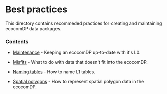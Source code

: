 # Best practices

This directory contains recommeded practices for creating and maintaining ecocomDP data packages.

### Contents

* [Maintenance](https://github.com/EDIorg/ecocomDP/blob/master/documentation/practices/maintenance.md) - Keeping an ecocomDP up-to-date with it's L0.

* [Misfits](https://github.com/EDIorg/ecocomDP/blob/master/documentation/practices/misfits.md) - What to do with data that doesn't fit into the ecocomDP.

* [Naming tables](https://github.com/EDIorg/ecocomDP/blob/master/documentation/practices/naming_tables.md) - How to name L1 tables.

* [Spatial polygons](https://github.com/EDIorg/ecocomDP/blob/master/documentation/practices/polygons.md) - How to represent spatial polygon data in the ecocomDP.

